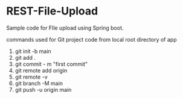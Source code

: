 # REST-File-Upload

Sample code for FIle upload using Spring boot.

commands used for Git project code from local root directory of app
1. git init -b main
2. git add .
3.  git commit - m "first commit"
4. git remote add origin <Repo URL> 
5. git remote -v
6. git branch -M main
7. git push -u origin main
